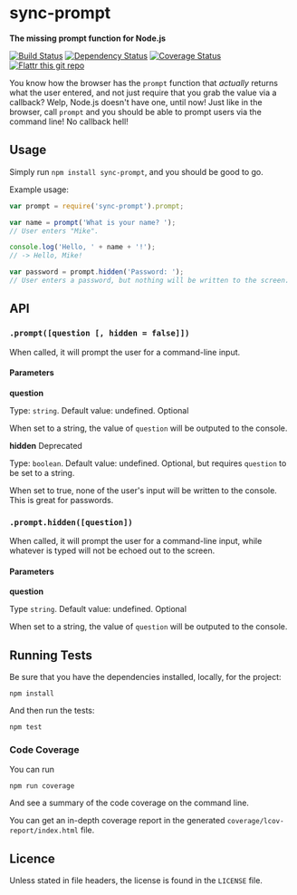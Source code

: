 # sync-prompt

**The missing prompt function for Node.js**

[![Build Status](https://travis-ci.org/shovon/sync-prompt.png)](https://travis-ci.org/shovon/sync-prompt) [![Dependency Status](https://gemnasium.com/shovon/sync-prompt.png)](https://gemnasium.com/shovon/sync-prompt) [![Coverage Status](https://coveralls.io/repos/shovon/sync-prompt/badge.png)](https://coveralls.io/r/shovon/sync-prompt) [![Flattr this git repo](http://api.flattr.com/button/flattr-badge-large.png)](https://flattr.com/submit/auto?user_id=shovon&url=https://github.com/shovon/sync-prompt&title=Synchronous%20Prompt%20for%20Node.js&language=English&tags=github&category=software)

You know how the browser has the `prompt` function that *actually* returns what the user entered, and not just require that you grab the value via a callback? Welp, Node.js doesn't have one, until now! Just like in the browser, call `prompt` and you should be able to prompt users via the command line! No callback hell!

## Usage

Simply run `npm install sync-prompt`, and you should be good to go.

Example usage:

```javascript
var prompt = require('sync-prompt').prompt;

var name = prompt('What is your name? ');
// User enters "Mike".

console.log('Hello, ' + name + '!');
// -> Hello, Mike!

var password = prompt.hidden('Password: ');
// User enters a password, but nothing will be written to the screen.
```

## API

### `.prompt([question [, hidden = false]])`

When called, it will prompt the user for a command-line input.

#### Parameters

**question**

Type: `string`. Default value: undefined. Optional

When set to a string, the value of `question` will be outputed to the console.

**hidden** Deprecated

Type: `boolean`. Default value: undefined. Optional, but requires `question` to be set to a string.

When set to true, none of the user's input will be written to the console. This is great for passwords.

### `.prompt.hidden([question])`

When called, it will prompt the user for a command-line input, while whatever is typed will not be echoed out to the screen.

#### Parameters

**question**

Type `string`. Default value: undefined. Optional

When set to a string, the value of `question` will be outputed to the console.

## Running Tests

Be sure that you have the dependencies installed, locally, for the project:

```shell
npm install
```

And then run the tests:

```shell
npm test
```

### Code Coverage

You can run

```shell
npm run coverage
```

And see a summary of the code coverage on the command line.

You can get an in-depth coverage report in the generated `coverage/lcov-report/index.html` file.

## Licence

Unless stated in file headers, the license is found in the `LICENSE` file.